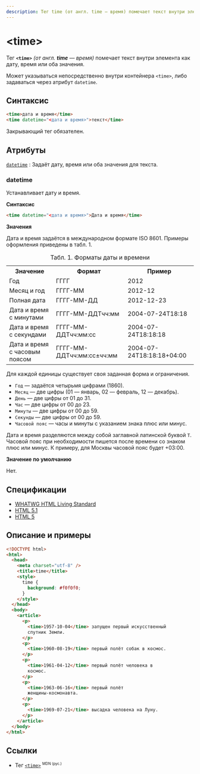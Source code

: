 ```yaml
---
description: Тег time (от англ. time — время) помечает текст внутри элемента как дату, время или оба значения
---
```


# &lt;time&gt;

Тег **`<time>`** _(от англ. **time** — время)_ помечает текст внутри элемента как дату, время или оба значения.

Может указываться непосредственно внутри контейнера `<time>`, либо задаваться через атрибут `datetime`.

## Синтаксис

```html
<time>дата и время</time>
<time datetime="<дата и время>">текст</time>
```

Закрывающий тег обязателен.

## Атрибуты

[`datetime`](#datetime)
: Задаёт дату, время или оба значения для текста.

### datetime

Устанавливает дату и время.

**Синтаксис**

```html
<time datetime="<дата и время>">Дата и время</time>
```

**Значения**

Дата и время задаётся в международном формате ISO 8601. Примеры оформления приведены в табл. 1.

<table class="table">
<caption>Табл. 1. Форматы даты и времени</caption>
<tr><th>Значение</th><th>Формат</th><th>Пример</th></tr>
<tr><td>Год</td><td>ГГГГ</td><td>2012</td></tr>
<tr><td>Месяц и год</td><td>ГГГГ-ММ</td><td>2012-12</td></tr>
<tr><td>Полная дата</td><td>ГГГГ-ММ-ДД</td><td>2012-12-23</td></tr>
<tr><td>Дата и время с минутами</td><td>ГГГГ-ММ-ДДTчч:мм</td><td>2004-07-24T18:18</td></tr>
<tr><td>Дата и время с секундами</td><td>ГГГГ-ММ-ДДTчч:мм:сс</td><td>2004-07-24T18:18:18</td></tr>
<tr><td>Дата и время с часовым поясом</td><td>ГГГГ-ММ-ДДTчч:мм:сс±чч:мм</td><td>2004-07-24T18:18:18+04:00</td></tr>
</table>

Для каждой единицы существует своя заданная форма и ограничения.

- `Год` — задаётся четырьмя цифрами (1860).
- `Месяц` — две цифры (01 — январь, 02 — февраль, 12 — декабрь).
- `День` — две цифры от 01 до 31.
- `Час` — две цифры от 00 до 23.
- `Минуты` — две цифры от 00 до 59.
- `Секунды` — две цифры от 00 до 59.
- `Часовой пояс` — часы и минуты с указанием знака плюс или минус.

Дата и время разделяются между собой заглавной латинской буквой `T`. Часовой пояс при необходимости пишется после времени со знаком плюс или минус. К примеру, для Москвы часовой пояс будет +03:00.

**Значение по умолчанию**

Нет.

## Спецификации

- [WHATWG HTML Living Standard](https://html.spec.whatwg.org/multipage/semantics.html#the-time-element)
- [HTML 5.1](https://www.w3.org/TR/2016/REC-html51-20161101/grouping-content.html#the-time-element)
- [HTML 5](http://www.w3.org/TR/html5/grouping-content.html#the-time-element)

## Описание и примеры

```html
<!DOCTYPE html>
<html>
  <head>
    <meta charset="utf-8" />
    <title>time</title>
    <style>
      time {
        background: #f0f0f0;
      }
    </style>
  </head>
  <body>
    <article>
      <p>
        <time>1957-10-04</time> запущен первый искусственный
        спутник Земли.
      </p>
      <p>
        <time>1960-08-19</time> первый полёт собак в космос.
      </p>
      <p>
        <time>1961-04-12</time> первый полёт человека в
        космос.
      </p>
      <p>
        <time>1963-06-16</time> первый полёт
        женщины-космонавта.
      </p>
      <p>
        <time>1969-07-21</time> высадка человека на Луну.
      </p>
    </article>
  </body>
</html>
```

## Ссылки

- Тег [`<time>`](https://developer.mozilla.org/ru/docs/Web/HTML/Element/time) <sup><small>MDN (рус.)</small></sup>
